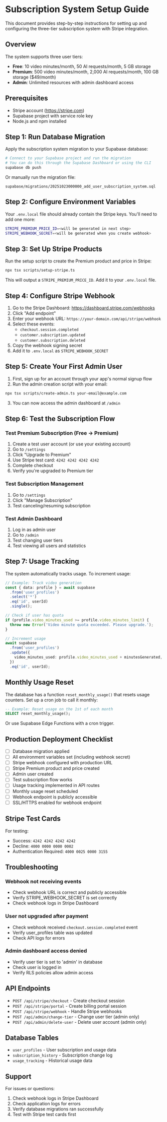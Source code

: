 # Subscription System Setup Guide

This document provides step-by-step instructions for setting up and configuring the three-tier subscription system with Stripe integration.

## Overview

The system supports three user tiers:

- **Free**: 10 video minutes/month, 50 AI requests/month, 5 GB storage
- **Premium**: 500 video minutes/month, 2,000 AI requests/month, 100 GB storage ($49/month)
- **Admin**: Unlimited resources with admin dashboard access

## Prerequisites

- Stripe account (https://stripe.com)
- Supabase project with service role key
- Node.js and npm installed

## Step 1: Run Database Migration

Apply the subscription system migration to your Supabase database:

```bash
# Connect to your Supabase project and run the migration
# You can do this through the Supabase Dashboard or using the CLI
supabase db push
```

Or manually run the migration file:

```
supabase/migrations/20251023000000_add_user_subscription_system.sql
```

## Step 2: Configure Environment Variables

Your `.env.local` file should already contain the Stripe keys. You'll need to add one more:

```bash
STRIPE_PREMIUM_PRICE_ID=<will be generated in next step>
STRIPE_WEBHOOK_SECRET=<will be generated when you create webhook>
```

## Step 3: Set Up Stripe Products

Run the setup script to create the Premium product and price in Stripe:

```bash
npx tsx scripts/setup-stripe.ts
```

This will output a `STRIPE_PREMIUM_PRICE_ID`. Add it to your `.env.local` file.

## Step 4: Configure Stripe Webhook

1. Go to the Stripe Dashboard: https://dashboard.stripe.com/webhooks
2. Click "Add endpoint"
3. Enter your webhook URL: `https://your-domain.com/api/stripe/webhook`
4. Select these events:
   - `checkout.session.completed`
   - `customer.subscription.updated`
   - `customer.subscription.deleted`
5. Copy the webhook signing secret
6. Add it to `.env.local` as `STRIPE_WEBHOOK_SECRET`

## Step 5: Create Your First Admin User

1. First, sign up for an account through your app's normal signup flow
2. Run the admin creation script with your email:

```bash
npx tsx scripts/create-admin.ts your-email@example.com
```

3. You can now access the admin dashboard at `/admin`

## Step 6: Test the Subscription Flow

### Test Premium Subscription (Free → Premium)

1. Create a test user account (or use your existing account)
2. Go to `/settings`
3. Click "Upgrade to Premium"
4. Use Stripe test card: `4242 4242 4242 4242`
5. Complete checkout
6. Verify you're upgraded to Premium tier

### Test Subscription Management

1. Go to `/settings`
2. Click "Manage Subscription"
3. Test canceling/resuming subscription

### Test Admin Dashboard

1. Log in as admin user
2. Go to `/admin`
3. Test changing user tiers
4. Test viewing all users and statistics

## Step 7: Usage Tracking

The system automatically tracks usage. To increment usage:

```typescript
// Example: Track video generation
const { data: profile } = await supabase
  .from('user_profiles')
  .select('*')
  .eq('id', userId)
  .single();

// Check if user has quota
if (profile.video_minutes_used >= profile.video_minutes_limit) {
  throw new Error('Video minute quota exceeded. Please upgrade.');
}

// Increment usage
await supabase
  .from('user_profiles')
  .update({
    video_minutes_used: profile.video_minutes_used + minutesGenerated,
  })
  .eq('id', userId);
```

## Monthly Usage Reset

The database has a function `reset_monthly_usage()` that resets usage counters. Set up a cron job to call it monthly:

```sql
-- Example: Reset usage on the 1st of each month
SELECT reset_monthly_usage();
```

Or use Supabase Edge Functions with a cron trigger.

## Production Deployment Checklist

- [ ] Database migration applied
- [ ] All environment variables set (including webhook secret)
- [ ] Stripe webhook configured with production URL
- [ ] Stripe Premium product and price created
- [ ] Admin user created
- [ ] Test subscription flow works
- [ ] Usage tracking implemented in API routes
- [ ] Monthly usage reset scheduled
- [ ] Webhook endpoint is publicly accessible
- [ ] SSL/HTTPS enabled for webhook endpoint

## Stripe Test Cards

For testing:

- Success: `4242 4242 4242 4242`
- Decline: `4000 0000 0000 0002`
- Authentication Required: `4000 0025 0000 3155`

## Troubleshooting

### Webhook not receiving events

- Check webhook URL is correct and publicly accessible
- Verify STRIPE_WEBHOOK_SECRET is set correctly
- Check webhook logs in Stripe Dashboard

### User not upgraded after payment

- Check webhook received `checkout.session.completed` event
- Verify user_profiles table was updated
- Check API logs for errors

### Admin dashboard access denied

- Verify user tier is set to 'admin' in database
- Check user is logged in
- Verify RLS policies allow admin access

## API Endpoints

- `POST /api/stripe/checkout` - Create checkout session
- `POST /api/stripe/portal` - Create billing portal session
- `POST /api/stripe/webhook` - Handle Stripe webhooks
- `POST /api/admin/change-tier` - Change user tier (admin only)
- `POST /api/admin/delete-user` - Delete user account (admin only)

## Database Tables

- `user_profiles` - User subscription and usage data
- `subscription_history` - Subscription change log
- `usage_tracking` - Historical usage data

## Support

For issues or questions:

1. Check webhook logs in Stripe Dashboard
2. Check application logs for errors
3. Verify database migrations ran successfully
4. Test with Stripe test cards first
